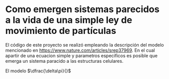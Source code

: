 # Como emergen sistemas parecidos a la vida de una simple ley de movimiento de partículas

El código de este proyecto se realizó empleando la descripción del modelo mencionado en https://www.nature.com/articles/srep37969. En el cual apartir de una ecuacion simple y parametros especificos es posible que emerga un sistema paracido a las estructuras celulares.

El modelo $\dfrac{\delta\pi}{}$
